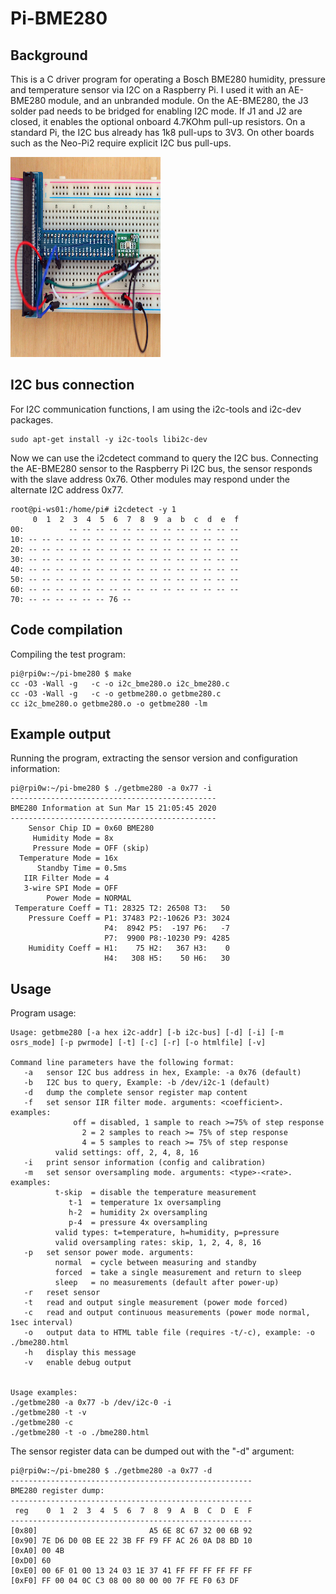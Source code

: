 # Pi-BME280

## Background

This is a C driver program for operating a Bosch BME280 humidity, pressure and temperature sensor via I2C on a Raspberry Pi. I used it with an AE-BME280 module, and an unbranded module. On the AE-BME280, the J3 solder pad needs to be bridged for enabling I2C mode. If J1 and J2 are closed, it enables the optional onboard 4.7KOhm pull-up resistors. On a standard Pi, the I2C bus already has 1k8 pull-ups to 3V3. On other boards such as the Neo-Pi2 require explicit I2C bus pull-ups.

<img src="aki-bme280.png" height="320px" width="240px">

## I2C bus connection


For I2C communication functions, I am using the i2c-tools and i2c-dev packages.

```
sudo apt-get install -y i2c-tools libi2c-dev
```
Now we can use the i2cdetect command to query the I2C bus. Connecting the AE-BME280 sensor to the Raspberry Pi I2C bus, the sensor responds with the slave address 0x76. Other modules may respond under the alternate I2C address 0x77.

```
root@pi-ws01:/home/pi# i2cdetect -y 1
     0  1  2  3  4  5  6  7  8  9  a  b  c  d  e  f
00:          -- -- -- -- -- -- -- -- -- -- -- -- --
10: -- -- -- -- -- -- -- -- -- -- -- -- -- -- -- --
20: -- -- -- -- -- -- -- -- -- -- -- -- -- -- -- --
30: -- -- -- -- -- -- -- -- -- -- -- -- -- -- -- --
40: -- -- -- -- -- -- -- -- -- -- -- -- -- -- -- --
50: -- -- -- -- -- -- -- -- -- -- -- -- -- -- -- --
60: -- -- -- -- -- -- -- -- -- -- -- -- -- -- -- --
70: -- -- -- -- -- -- 76 --
```

## Code compilation

Compiling the test program:
````
pi@rpi0w:~/pi-bme280 $ make
cc -O3 -Wall -g   -c -o i2c_bme280.o i2c_bme280.c
cc -O3 -Wall -g   -c -o getbme280.o getbme280.c
cc i2c_bme280.o getbme280.o -o getbme280 -lm
````

## Example output

Running the program, extracting the sensor version and configuration information:
```
pi@rpi0w:~/pi-bme280 $ ./getbme280 -a 0x77 -i
----------------------------------------------
BME280 Information at Sun Mar 15 21:05:45 2020
----------------------------------------------
    Sensor Chip ID = 0x60 BME280
     Humidity Mode = 8x
     Pressure Mode = OFF (skip)
  Temperature Mode = 16x
      Standby Time = 0.5ms
   IIR Filter Mode = 4
   3-wire SPI Mode = OFF
        Power Mode = NORMAL
 Temperature Coeff = T1: 28325 T2: 26508 T3:   50
    Pressure Coeff = P1: 37483 P2:-10626 P3: 3024
                     P4:  8942 P5:  -197 P6:   -7
                     P7:  9900 P8:-10230 P9: 4285
    Humidity Coeff = H1:    75 H2:   367 H3:    0
                     H4:   308 H5:    50 H6:   30
```

## Usage

Program usage:
```
Usage: getbme280 [-a hex i2c-addr] [-b i2c-bus] [-d] [-i] [-m osrs_mode] [-p pwrmode] [-t] [-c] [-r] [-o htmlfile] [-v]

Command line parameters have the following format:
   -a   sensor I2C bus address in hex, Example: -a 0x76 (default)
   -b   I2C bus to query, Example: -b /dev/i2c-1 (default)
   -d   dump the complete sensor register map content
   -f   set sensor IIR filter mode. arguments: <coefficient>. examples:
              off = disabled, 1 sample to reach >=75% of step response
                2 = 2 samples to reach >= 75% of step response
                4 = 5 samples to reach >= 75% of step response
          valid settings: off, 2, 4, 8, 16
   -i   print sensor information (config and calibration)
   -m   set sensor oversampling mode. arguments: <type>-<rate>. examples:
          t-skip  = disable the temperature measurement
             t-1  = temperature 1x oversampling
             h-2  = humidity 2x oversampling
             p-4  = pressure 4x oversampling
          valid types: t=temperature, h=humidity, p=pressure
          valid oversampling rates: skip, 1, 2, 4, 8, 16
   -p   set sensor power mode. arguments:
          normal  = cycle between measuring and standby
          forced  = take a single measurement and return to sleep
          sleep   = no measurements (default after power-up)
   -r   reset sensor
   -t   read and output single measurement (power mode forced)
   -c   read and output continuous measurements (power mode normal, 1sec interval)
   -o   output data to HTML table file (requires -t/-c), example: -o ./bme280.html
   -h   display this message
   -v   enable debug output


Usage examples:
./getbme280 -a 0x77 -b /dev/i2c-0 -i
./getbme280 -t -v
./getbme280 -c
./getbme280 -t -o ./bme280.html

```

The sensor register data can be dumped out with the "-d" argument:
```
pi@rpi0w:~/pi-bme280 $ ./getbme280 -a 0x77 -d
------------------------------------------------------
BME280 register dump:
------------------------------------------------------
 reg    0  1  2  3  4  5  6  7  8  9  A  B  C  D  E  F
------------------------------------------------------
[0x80]                         A5 6E 8C 67 32 00 6B 92
[0x90] 7E D6 D0 0B EE 22 3B FF F9 FF AC 26 0A D8 BD 10
[0xA0] 00 4B
[0xD0] 60
[0xE0] 00 6F 01 00 13 24 03 1E 37 41 FF FF FF FF FF FF
[0xF0] FF 00 04 0C C3 08 00 80 00 00 7F FE F0 63 DF
```

